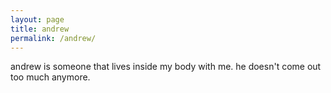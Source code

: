 ```yaml
---
layout: page
title: andrew
permalink: /andrew/
--- 
```


andrew is someone that lives inside my body with me. he doesn't come out too much anymore.